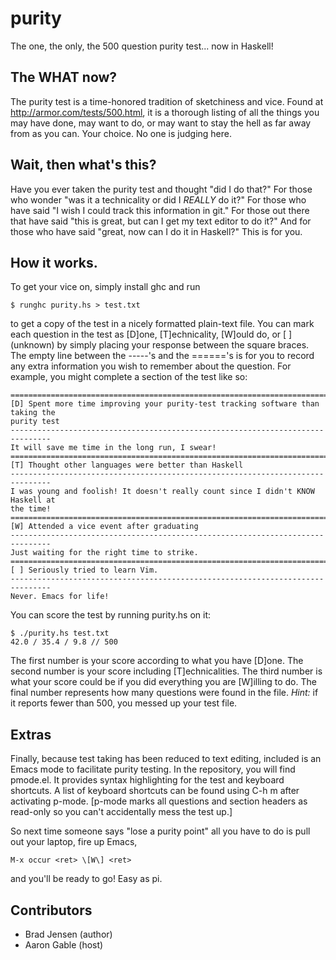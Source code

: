purity
======

The one, the only, the 500 question purity test... now in Haskell!

The WHAT now?
-------------

The purity test is a  time-honored  tradition of sketchiness and vice. Found at
http://armor.com/tests/500.html, it is a thorough listing of all the things you
may have done, may want to do, or may want to stay the hell as far away from as
you can. Your choice. No one is judging here.

Wait, then what's this?
-----------------------
Have you ever taken the purity test and thought "did I do that?" For those who
wonder "was it a technicality or did I *REALLY* do it?" For those who have said
"I wish I could track this information in git." For those out there that have
said "this is great, but can I get my text editor to do it?" And for those who
have said "great, now can I do it in Haskell?" This is for you.

How it works.
-------------

To get your vice on, simply install ghc and run

    $ runghc purity.hs > test.txt

to get a copy of the test in a nicely formatted plain-text file. You can mark
each question in the test as [D]one, [T]echnicality, [W]ould do, or [ ]
(unknown) by simply placing your response between the square braces. The empty
line between the -----'s and the ======'s is for you to record any extra
information you wish to remember about the question. For example, you might
complete a section of the test like so:

    ===============================================================================
    [D] Spent more time improving your purity-test tracking software than taking the
    purity test
    -------------------------------------------------------------------------------
    It will save me time in the long run, I swear!
    ===============================================================================
    [T] Thought other languages were better than Haskell
    -------------------------------------------------------------------------------
    I was young and foolish! It doesn't really count since I didn't KNOW Haskell at
    the time!
    ===============================================================================
    [W] Attended a vice event after graduating
    -------------------------------------------------------------------------------
    Just waiting for the right time to strike.
    ===============================================================================
    [ ] Seriously tried to learn Vim.
    -------------------------------------------------------------------------------
    Never. Emacs for life!

You can score the test by running purity.hs on it:

    $ ./purity.hs test.txt
    42.0 / 35.4 / 9.8 // 500

The first number is your score according to what you have [D]one. The second
number is your score including [T]echnicalities. The third number is what your
score could be if you did everything you are [W]illing to do. The final number
represents how many questions were found in the file. *Hint:* if it reports fewer
than 500, you messed up your test file.

Extras
------

Finally, because test taking has been reduced to text editing, included is
an Emacs mode to facilitate purity testing. In the repository, you will find
pmode.el. It provides syntax highlighting for the test and keyboard shortcuts.
A list of keyboard shortcuts can be found using C-h m after activating p-mode.
[p-mode marks all questions and section headers as read-only so you can't
accidentally mess the test up.]

So next time someone says "lose a purity point" all you have to do
is pull out your laptop, fire up Emacs,

    M-x occur <ret> \[W\] <ret>

and you'll be ready to go! Easy as pi.

Contributors
------------

* Brad Jensen (author)
* Aaron Gable (host)
